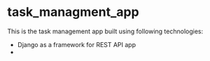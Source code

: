 # task_managment_app

This is the task management app built using following technologies:
- Django as a framework for REST API app
- 
